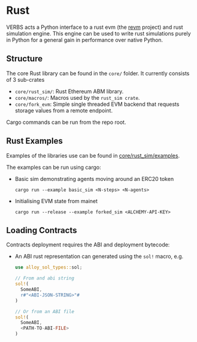 # Rust

VERBS acts a Python interface to a rust evm (the
[revm](https://github.com/bluealloy/revm) project)
and rust simulation engine. This engine can be used
to write rust simulations purely in Python for a general
gain in performance over native Python.

## Structure

The core Rust library can be found in the `core/` folder.
It currently consists of 3 sub-crates

* `core/rust_sim/`: Rust Ethereum ABM library.
* `core/macros/`: Macros used by the `rust_sim crate`.
* `core/fork_evm`: Simple single threaded EVM backend that
  requests storage values from a remote endpoint.

Cargo commands can be run from the repo root.

## Rust Examples

Examples of the libraries use can be found in
[core/rust_sim/examples](../../core/rust_sim/examples).

The examples can be run using cargo:

- Basic sim demonstrating agents moving around an ERC20 token

  ```
  cargo run --example basic_sim <N-steps> <N-agents>
  ```

- Initialising EVM state from mainet

  ```
  cargo run --release --example forked_sim <ALCHEMY-API-KEY>
  ```

## Loading Contracts

Contracts deployment requires the ABI and deployment bytecode:

- An ABI rust representation can generated using the `sol!` macro, e.g.

  ```rust
  use alloy_sol_types::sol;

  // From and abi string
  sol!(
    SomeABI,
    r#"<ABI-JSON-STRING>"#
  )

  // Or from an ABI file
  sol!(
    SomeABI,
    <PATH-TO-ABI-FILE>
  )
  ```
